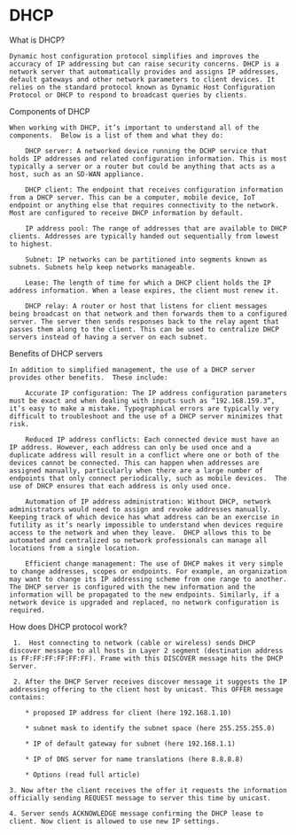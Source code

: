 # DHCP	

What is DHCP?

	Dynamic host configuration protocol simplifies and improves the accuracy of IP addressing but can raise security concerns. DHCP is a network server that automatically provides and assigns IP addresses, default gateways and other network parameters to client devices. It relies on the standard protocol known as Dynamic Host Configuration Protocol or DHCP to respond to broadcast queries by clients.

Components of DHCP

	When working with DHCP, it’s important to understand all of the components.  Below is a list of them and what they do:

		DHCP server: A networked device running the DCHP service that holds IP addresses and related configuration information. This is most typically a server or a router but could be anything that acts as a host, such as an SD-WAN appliance.

		DHCP client: The endpoint that receives configuration information from a DHCP server. This can be a computer, mobile device, IoT endpoint or anything else that requires connectivity to the network.  Most are configured to receive DHCP information by default.

		IP address pool: The range of addresses that are available to DHCP clients. Addresses are typically handed out sequentially from lowest to highest.

		Subnet: IP networks can be partitioned into segments known as subnets. Subnets help keep networks manageable.

		Lease: The length of time for which a DHCP client holds the IP address information. When a lease expires, the client must renew it.

		DHCP relay: A router or host that listens for client messages being broadcast on that network and then forwards them to a configured server. The server then sends responses back to the relay agent that passes them along to the client. This can be used to centralize DHCP servers instead of having a server on each subnet.

Benefits of DHCP servers

	In addition to simplified management, the use of a DHCP server provides other benefits.  These include:

		Accurate IP configuration: The IP address configuration parameters must be exact and when dealing with inputs such as “192.168.159.3”, it’s easy to make a mistake. Typographical errors are typically very difficult to troubleshoot and the use of a DHCP server minimizes that risk.

		Reduced IP address conflicts: Each connected device must have an IP address. However, each address can only be used once and a duplicate address will result in a conflict where one or both of the devices cannot be connected. This can happen when addresses are assigned manually, particularly when there are a large number of endpoints that only connect periodically, such as mobile devices.  The use of DHCP ensures that each address is only used once.

		Automation of IP address administration: Without DHCP, network administrators would need to assign and revoke addresses manually.  Keeping track of which device has what address can be an exercise in futility as it’s nearly impossible to understand when devices require access to the network and when they leave.  DHCP allows this to be automated and centralized so network professionals can manage all locations from a single location.

		Efficient change management: The use of DHCP makes it very simple to change addresses, scopes or endpoints. For example, an organization may want to change its IP addressing scheme from one range to another. The DHCP server is configured with the new information and the information will be propagated to the new endpoints. Similarly, if a network device is upgraded and replaced, no network configuration is required.

How does DHCP protocol work?

	 1.  Host connecting to network (cable or wireless) sends DHCP discover message to all hosts in Layer 2 segment (destination address is FF:FF:FF:FF:FF:FF). Frame with this DISCOVER message hits the DHCP Server.

	 2. After the DHCP Server receives discover message it suggests the IP addressing offering to the client host by unicast. This OFFER message contains:

		* proposed IP address for client (here 192.168.1.10)

		* subnet mask to identify the subnet space (here 255.255.255.0)

		* IP of default gateway for subnet (here 192.168.1.1)

		* IP of DNS server for name translations (here 8.8.8.8)

		* Options (read full article)

	3. Now after the client receives the offer it requests the information officially sending REQUEST message to server this time by unicast.

	4. Server sends ACKNOWLEDGE message confirming the DHCP lease to client. Now client is allowed to use new IP settings.


